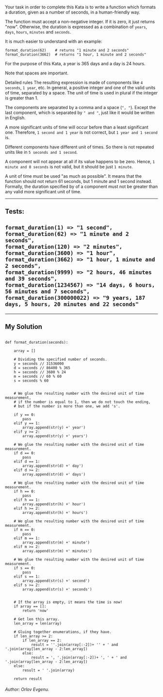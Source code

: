 Your task in order to complete this Kata is to write a function which formats a duration, given as a number of seconds, in a human-friendly way.

The function must accept a non-negative integer. If it is zero, it just returns "now". Otherwise, the duration is expressed as a combination of `years`, `days`, `hours`, `minutes` and `seconds`.

It is much easier to understand with an example:
```
format_duration(62)    # returns "1 minute and 2 seconds"
format_duration(3662)  # returns "1 hour, 1 minute and 2 seconds"
```
For the purpose of this Kata, a year is 365 days and a day is 24 hours.

Note that spaces are important.

Detailed rules
The resulting expression is made of components like `4 seconds`, `1 year`, etc. In general, a positive integer and one of the valid units of time, separated by a space. The unit of time is used in plural if the integer is greater than 1.

The components are separated by a comma and a space (`", "`). Except the last component, which is separated by `" and "`, just like it would be written in English.

A more significant units of time will occur before than a least significant one. Therefore, `1 second and 1 year` is not correct, but `1 year and 1 second` is.

Different components have different unit of times. So there is not repeated units like in `5 seconds and 1 second`.

A component will not appear at all if its value happens to be zero. Hence, `1 minute and 0 seconds` is not valid, but it should be just `1 minute`.

A unit of time must be used "as much as possible". It means that the function should not return 61 seconds, but 1 minute and 1 second instead. Formally, the duration specified by of a component must not be greater than any valid more significant unit of time.
<hr>

<h2>Tests:<h2>

```
format_duration(1) => "1 second",
format_duration(62) => "1 minute and 2 seconds",
format_duration(120) => "2 minutes",
format_duration(3600) => "1 hour",
format_duration(3662) => "1 hour, 1 minute and 2 seconds",
format_duration(9999) => "2 hours, 46 minutes and 39 seconds",
format_duration(1234567) => "14 days, 6 hours, 56 minutes and 7 seconds",
format_duration(300000022) => "9 years, 187 days, 5 hours, 20 minutes and 22 seconds"
```

<hr>

<h2>My Solution</h2>

```

def format_duration(seconds):

    array = []
    
    # Dividing the specified number of seconds.
    y = seconds // 31536000
    d = seconds // 86400 % 365
    h = seconds // 3600 % 24
    m = seconds // 60 % 60
    s = seconds % 60
    
    
    # We glue the resulting number with the desired unit of time measurement,
    # if the number is equal to 1, then we do not touch the ending,
    # but if the number is more than one, we add 's'.
    
    if y == 0:
        pass
    elif y == 1:
        array.append(str(y) +' year')
    elif y >= 2:
        array.append(str(y) +' years')
        
    # We glue the resulting number with the desired unit of time measurement.
    if d == 0:
        pass
    elif d == 1:
        array.append(str(d) +' day')
    elif d >= 2:
        array.append(str(d) +' days')
        
    # We glue the resulting number with the desired unit of time measurement.
    if h == 0:
        pass
    elif h == 1:
        array.append(str(h) +' hour')
    elif h >= 2:
        array.append(str(h) +' hours')
        
    # We glue the resulting number with the desired unit of time measurement. 
    if m == 0:
        pass
    elif m == 1:
        array.append(str(m) +' minute')
    elif m >= 2:
        array.append(str(m) +' minutes')
        
    # We glue the resulting number with the desired unit of time measurement.
    if s == 0:
        pass
    elif s == 1:
        array.append(str(s) +' second')
    elif s >= 2:
        array.append(str(s) +' seconds')
    
    
    # If the array is empty, it means the time is now!
    if array == []:
        return 'now'
    
    # Get len this array.
    len_array = len(array)
    
    # Gluing together enumerations, if they have.
    if len_array >= 2:
        if len_array == 2:
            result = ''.join(array[:-2])+ '' + ' and '.join(array[len_array - 2:len_array])
        else:
            result = ', '.join(array[:-2])+ ', ' + ' and '.join(array[len_array - 2:len_array])
    else:
        result = ' '.join(array)
    
    return result
```

<h6><span>Author:</span> Orlov Evgenu.</h6>
